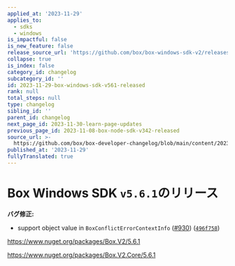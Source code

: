```yaml
---
applied_at: '2023-11-29'
applies_to:
  - sdks
  - windows
is_impactful: false
is_new_feature: false
release_source_url: 'https://github.com/box/box-windows-sdk-v2/releases/tag/v5.6.1'
collapse: true
is_index: false
category_id: changelog
subcategory_id: ''
id: 2023-11-29-box-windows-sdk-v561-released
rank: null
total_steps: null
type: changelog
sibling_id: ''
parent_id: changelog
next_page_id: 2023-11-30-learn-page-updates
previous_page_id: 2023-11-08-box-node-sdk-v342-released
source_url: >-
  https://github.com/box/box-developer-changelog/blob/main/content/2023/11-29-box-windows-sdk-v561-released.md
published_at: '2023-11-29'
fullyTranslated: true
---
```

# Box Windows SDK `v5.6.1`のリリース

**バグ修正:**

* support object value in `BoxConflictErrorContextInfo` ([#930][1]) ([`496f758`][2])

<https://www.nuget.org/packages/Box.V2/5.6.1>

<https://www.nuget.org/packages/Box.V2.Core/5.6.1>

[1]: https://github.com/box/box-windows-sdk-v2/issues/930

[2]: https://github.com/box/box-windows-sdk-v2/commit/496f758c3436b1834188078027b7305ca6a98fce
